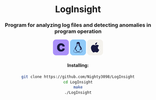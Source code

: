 <div align="center">

# LogInsight

### Program for analyzing log files and detecting anomalies in program operation

<img src="https://github.com/Nighty3098/DevIcons/blob/main/badges/badges_c.png?raw=true" width="50px" />
<img src="https://github.com/Nighty3098/DevIcons/blob/main/badges/badges_linux.png?raw=true" width="50px" />
<img src="https://github.com/Nighty3098/DevIcons/blob/main/badges/badges_mac.png?raw=true" width="50px" />

#### Installing:

```bash
git clone https://github.com/Nighty3098/LogInsight
cd LogInsight
make
./LogInsight
```

</div>
